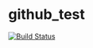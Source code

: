 # github_test
[![Build Status](https://travis-ci.org/sean208208/github_test.svg?branch=master)](https://travis-ci.org/sean208208/github_test)
